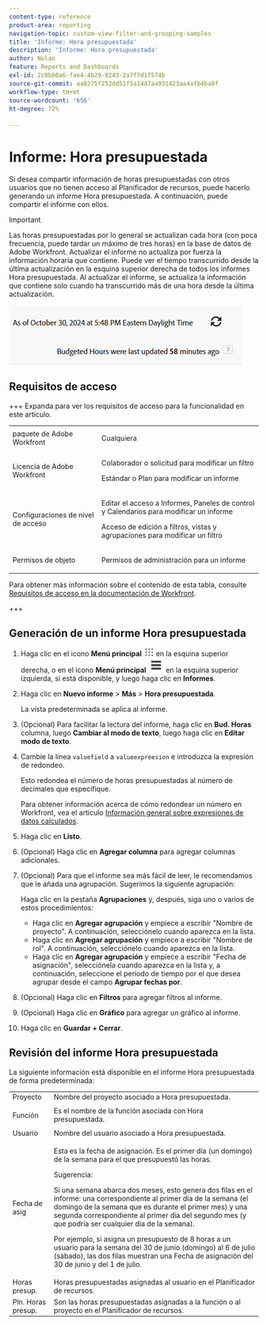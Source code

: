 ```yaml
---
content-type: reference
product-area: reporting
navigation-topic: custom-view-filter-and-grouping-samples
title: 'Informe: Hora presupuestada'
description: 'Informe: Hora presupuestada'
author: Nolan
feature: Reports and Dashboards
exl-id: 2c0b60a6-fae4-4b29-8243-2a7f7d1f574b
source-git-commit: aa8275f252dd51f5a14d7aa931423aa4afb4ba8f
workflow-type: tm+mt
source-wordcount: '656'
ht-degree: 72%

---
```


# Informe: Hora presupuestada

<!--Audited: 10/2024-->

<!--
<p data-mc-conditions="QuicksilverOrClassic.Draft mode">(NOTE: From&nbsp;Alina: This is my article, but since it's about building a report, it is in the Reporting section. Please don't remove it -it's linked to Resource Management and it is super important.) </p>
-->

Si desea compartir información de horas presupuestadas con otros usuarios que no tienen acceso al Planificador de recursos, puede hacerlo generando un informe Hora presupuestada. A continuación, puede compartir el informe con ellos.

>[!IMPORTANT]
>
>Las horas presupuestadas por lo general se actualizan cada hora (con poca frecuencia, puede tardar un máximo de tres horas) en la base de datos de Adobe Workfront. Actualizar el informe no actualiza por fuerza la información horaria que contiene. Puede ver el tiempo transcurrido desde la última actualización en la esquina superior derecha de todos los informes Hora presupuestada. Al actualizar el informe, se actualiza la información que contiene solo cuando ha transcurrido más de una hora desde la última actualización.
>
>![Advertencia de sincronización de tiempo de informe de hora presupuestada](assets/budgeted-hour-report-time-sync-warning-350x74.png)

## Requisitos de acceso

+++ Expanda para ver los requisitos de acceso para la funcionalidad en este artículo. 

<table style="table-layout:auto"> 
 <col> 
 <col> 
 <tbody> 
  <tr> 
   <td role="rowheader">paquete de Adobe Workfront</td> 
   <td> <p>Cualquiera</p> </td> 
  </tr> 
  <tr> 
   <td role="rowheader">Licencia de Adobe Workfront</td> 
   <td> 
   <p>Colaborador o solicitud para modificar un filtro </p>
   <p>Estándar o Plan para modificar un informe</p>
  </tr> 
  <tr> 
   <td role="rowheader">Configuraciones de nivel de acceso</td> 
   <td> <p>Editar el acceso a Informes, Paneles de control y Calendarios para modificar un informe</p> <p>Acceso de edición a filtros, vistas y agrupaciones para modificar un filtro</p> </td> 
  </tr> 
  <tr> 
   <td role="rowheader">Permisos de objeto</td> 
   <td> <p>Permisos de administración para un informe</p>  </td> 
  </tr> 
 </tbody> 
</table>

Para obtener más información sobre el contenido de esta tabla, consulte [Requisitos de acceso en la documentación de Workfront](/help/quicksilver/administration-and-setup/add-users/access-levels-and-object-permissions/access-level-requirements-in-documentation.md).

+++

## Generación de un informe Hora presupuestada

1. Haga clic en el icono **Menú principal** ![Icono del menú principal](assets/main-menu-icon.png) en la esquina superior derecha, o en el icono **Menú principal** ![Líneas del menú principal](assets/lines-main-menu.png) en la esquina superior izquierda, si está disponible, y luego haga clic en **Informes**.

1. Haga clic en **Nuevo informe** > **Más** > **Hora presupuestada**.

   La vista predeterminada se aplica al informe.

1. (Opcional) Para facilitar la lectura del informe, haga clic en **Bud. Horas** columna, luego **Cambiar al modo de texto**, luego haga clic en **Editar modo de texto**.
1. Cambie la línea `valuefield` a `valueexpreesion` e introduzca la expresión de redondeo.

   Esto redondea el número de horas presupuestadas al número de decimales que especifique.

   Para obtener información acerca de cómo redondear un número en Workfront, vea el artículo [Información general sobre expresiones de datos calculados](../../../reports-and-dashboards/reports/calc-cstm-data-reports/calculated-data-expressions.md).

1. Haga clic en **Listo**.
1. (Opcional) Haga clic en **Agregar columna** para agregar columnas adicionales.
1. (Opcional) Para que el informe sea más fácil de leer, le recomendamos que le añada una agrupación. Sugerimos la siguiente agrupación:

   Haga clic en la pestaña **Agrupaciones** y, después, siga uno o varios de estos procedimientos:

   * Haga clic en **Agregar agrupación** y empiece a escribir &quot;Nombre de proyecto&quot;. A continuación, selecciónelo cuando aparezca en la lista.
   * Haga clic en **Agregar agrupación** y empiece a escribir &quot;Nombre de rol&quot;. A continuación, selecciónelo cuando aparezca en la lista.
   * Haga clic en **Agregar agrupación** y empiece a escribir &quot;Fecha de asignación&quot;, selecciónela cuando aparezca en la lista y, a continuación, seleccione el periodo de tiempo por el que desea agrupar desde el campo **Agrupar fechas por**.

1. (Opcional) Haga clic en **Filtros** para agregar filtros al informe.
1. (Opcional) Haga clic en **Gráfico** para agregar un gráfico al informe.
1. Haga clic en **Guardar + Cerrar**.

## Revisión del informe Hora presupuestada

La siguiente información está disponible en el informe Hora presupuestada de forma predeterminada:

<table style="table-layout:auto"> 
 <col> 
 <col> 
 <tbody> 
  <tr> 
   <td role="rowheader">Proyecto </td> 
   <td>Nombre del proyecto asociado a Hora presupuestada.</td> 
  </tr> 
  <tr> 
   <td role="rowheader"> <p>Función</p> </td> 
   <td>Es el nombre de la función asociada con Hora presupuestada. </td> 
  </tr> 
  <tr> 
   <td role="rowheader">Usuario</td> 
   <td>Nombre del usuario asociado a Hora presupuestada.</td> 
  </tr> 
  <tr> 
   <td role="rowheader">Fecha de asig</td> 
   <td> <p>Esta es la fecha de asignación. Es el primer día (un domingo) de la semana para el que presupuestó las horas.</p> <p>Sugerencia:  <p>Si una semana abarca dos meses, esto genera dos filas en el informe: una correspondiente al primer día de la semana (el domingo de la semana que es durante el primer mes) y una segunda correspondiente al primer día del segundo mes (y que podría ser cualquier día de la semana).</p> <p>Por ejemplo, si asigna un presupuesto de 8 horas a un usuario para la semana del 30 de junio (domingo) al 6 de julio (sábado), las dos filas muestran una Fecha de asignación del 30 de junio y del 1 de julio.</p> </p> </td> 
  </tr> 
  <tr> 
   <td role="rowheader">Horas presup.</td> 
   <td>Horas presupuestadas asignadas al usuario en el Planificador de recursos.</td> 
  </tr> 
  <tr> 
   <td role="rowheader">Pln. Horas presup.</td> 
   <td>Son las horas presupuestadas asignadas a la función o al proyecto en el Planificador de recursos.</td> 
  </tr> 
 </tbody> 
</table>
